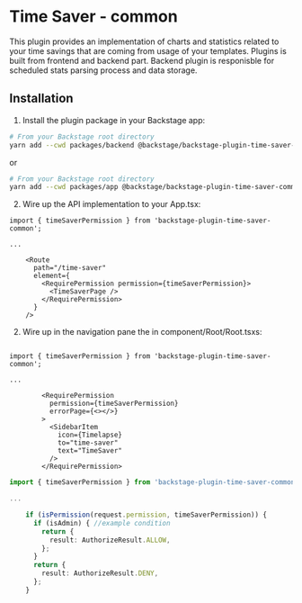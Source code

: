 # Time Saver - common

This plugin provides an implementation of charts and statistics related to your time savings that are coming from usage of your templates. Plugins is built from frontend and backend part. Backend plugin is responisble for scheduled stats parsing process and data storage.

## Installation

1. Install the plugin package in your Backstage app:

```sh
# From your Backstage root directory
yarn add --cwd packages/backend @backstage/backstage-plugin-time-saver-common
```

or

```sh
# From your Backstage root directory
yarn add --cwd packages/app @backstage/backstage-plugin-time-saver-common
```

2. Wire up the API implementation to your App.tsx:

```tsx
import { timeSaverPermission } from 'backstage-plugin-time-saver-common';

...

    <Route
      path="/time-saver"
      element={
        <RequirePermission permission={timeSaverPermission}>
          <TimeSaverPage />
        </RequirePermission>
      }
    />

```

2. Wire up in the navigation pane the in component/Root/Root.tsxs:

```tsx

import { timeSaverPermission } from 'backstage-plugin-time-saver-common';

...

        <RequirePermission
          permission={timeSaverPermission}
          errorPage={<></>}
        >
          <SidebarItem
            icon={Timelapse}
            to="time-saver"
            text="TimeSaver"
          />
        </RequirePermission>
```

```ts
import { timeSaverPermission } from 'backstage-plugin-time-saver-common';

...

    if (isPermission(request.permission, timeSaverPermission)) {
      if (isAdmin) { //example condition
        return {
          result: AuthorizeResult.ALLOW,
        };
      }
      return {
        result: AuthorizeResult.DENY,
      };
    }

```
